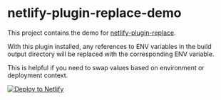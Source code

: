 # netlify-plugin-replace-demo

This project contains the demo for [netlify-plugin-replace](https://www.npmjs.com/package/@helloample/netlify-plugin-replace).

With this plugin installed, any references to ENV variables in the build output directory will be replaced with the corresponding ENV variable.

This is helpful if you need to swap values based on environment or deployment context.

[![Deploy to Netlify](https://www.netlify.com/img/deploy/button.svg)](https://app.netlify.com/start/deploy?repository=https://github.com/ample/netlify-plugin-replace-demo)
